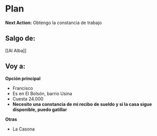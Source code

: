 # Plan
**Next Action:** Obtengo la constancia de trabajo

## Salgo de:
[[Al Alba]]
## Voy a:
**Opción principal**
- Francisco
- Es en El Bolsón, barrio Usina
- Cuesta 24.000	
- **Necesito una constancia de mi recibo de sueldo y si la casa sigue disponible, puedo gatillar**

**Otras**
- La Casona


